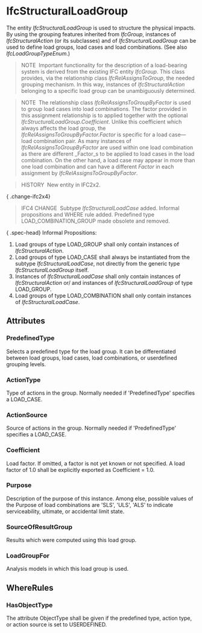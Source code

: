 # IfcStructuralLoadGroup

The entity _IfcStructuralLoadGroup_ is used to structure the physical impacts. By using the grouping features inherited from _IfcGroup_, instances of _IfcStructuralAction_ (or its subclasses) and of _IfcStructuralLoadGroup_ can be used to define load groups, load cases and load combinations. (See also _IfcLoadGroupTypeEnum_.)

> NOTE&nbsp; Important functionality for the description of a load-bearing system is derived from the existing IFC entity _IfcGroup_. This class provides, via the relationship class _IfcRelAssignsToGroup_, the needed grouping mechanism. In this way, instances of _IfcStructuralAction_ belonging to a specific load group can be unambiguously determined.

> NOTE&nbsp; The relationship class _IfcRelAssignsToGroupByFactor_ is used to group load cases into load combinations. The factor provided in this assignment relationship is to applied together with the optional _IfcStructuralLoadGroup.Coefficient_. Unlike this coefficient which always affects the load group, the _IfcRelAssignsToGroupByFactor.Factor_ is specific for a load case&mdash;load combination pair. As many instances of _IfcRelAssignsToGroupByFactor_ are used within one load combination as there are different _Factor_s to be applied to load cases in the load combination. On the other hand, a load case may appear in more than one load combination and can have a different _Factor_ in each assignment by _IfcRelAssignsToGroupByFactor_.

> HISTORY&nbsp; New entity in IFC2x2.

{ .change-ifc2x4}
> IFC4 CHANGE&nbsp; Subtype _IfcStructuralLoadCase_ added. Informal propositions and WHERE rule added. Predefined type LOAD_COMBINATION_GROUP made obsolete and removed.

{ .spec-head}
Informal Propositions:

1. Load groups of type LOAD_GROUP shall only contain instances of _IfcStructuralAction_.
2. Load groups of type LOAD_CASE shall always be instantiated from the subtype _IfcStructuralLoadCase_, not directly from the generic type _IfcStructuralLoadGroup_ itself.
3. Instances of _IfcStructuralLoadCase_ shall only contain instances of _IfcStructuralAction_ or/ and instances of _IfcStructuralLoadGroup_ of type LOAD_GROUP.
4. Load groups of type LOAD_COMBINATION shall only contain instances of _IfcStructuralLoadCase_.

## Attributes

### PredefinedType
Selects a predefined type for the load group.  It can be differentiated between load groups, load cases, load combinations, or userdefined grouping levels.

### ActionType
Type of actions in the group. Normally needed if 'PredefinedType' specifies a LOAD_CASE.

### ActionSource
Source of actions in the group. Normally needed if 'PredefinedType' specifies a LOAD_CASE.

### Coefficient
Load factor. If omitted, a factor is not yet known or not specified. A load factor of 1.0 shall be explicitly exported as Coefficient = 1.0.

### Purpose
Description of the purpose of this instance. Among else, possible values of the Purpose of load combinations are 'SLS', 'ULS', 'ALS' to indicate serviceability, ultimate, or accidental limit state.

### SourceOfResultGroup
Results which were computed using this load group.

### LoadGroupFor
Analysis models in which this load group is used.

## WhereRules

### HasObjectType
The attribute ObjectType shall be given if the predefined type, action type, or action source is set to USERDEFINED.
